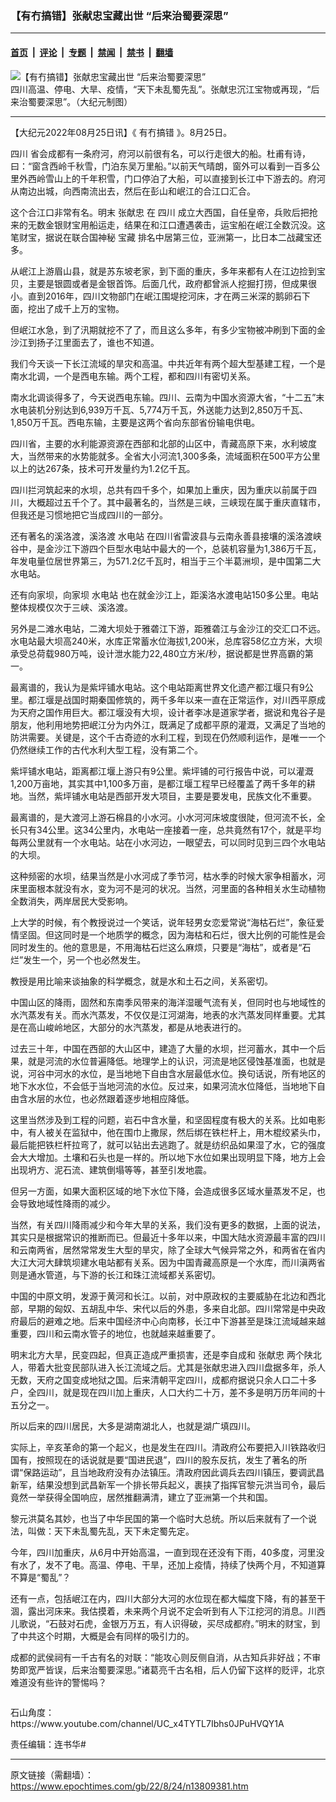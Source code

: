 ### 【有冇搞错】张献忠宝藏出世 “后来治蜀要深思”

---

#### [首页](../../../..?n13809381) &nbsp;|&nbsp; [评论](../../../../../epoch-comment?n13809381) &nbsp;|&nbsp; [专题](../../../../../epoch-special?n13809381) &nbsp;|&nbsp; [禁闻](../../../../../epoch-news?n13809381) &nbsp;|&nbsp; [禁书](../../../../../books?n13809381) &nbsp;|&nbsp; [翻墙](https://github.com/gfw-breaker/nogfw/blob/master/README.md?n13809381)


<div><img alt="【有冇搞错】张献忠宝藏出世 “后来治蜀要深思”" class="attachment-djy_600_400 size-djy_600_400 wp-post-image" src="https://i.epochtimes.com/assets/uploads/2022/08/id13809974-38b6aa167ff51ad94810bbba196090f1-600x400.jpg"/>
<div class="caption">
 四川高温、停电、大旱、疫情，“天下未乱蜀先乱”。张献忠沉江宝物或再现，“后来治蜀要深思”。（大纪元制图）
</div></div><hr/><div class="post_content" id="artbody" itemprop="articleBody">
 <!-- article content begin -->
 <p>
  【大纪元2022年08月25日讯】《
  <ok href="https://www.epochtimes.com/gb/tag/%E6%9C%89%E5%86%87%E6%90%9E%E9%94%99.html">
   有冇搞错
  </ok>
  》。8月25日。
 </p>
 <p>
  <ok href="https://www.epochtimes.com/gb/tag/%E5%9B%9B%E5%B7%9D.html">
   四川
  </ok>
  省会成都有一条府河，府河以前很有名，可以行走很大的船。杜甫有诗，曰：“窗含西岭千秋雪，门泊东吴万里船。”以前天气晴朗，窗外可以看到一百多公里外西岭雪山上的千年积雪，门口停泊了大船，可以直接到长江中下游去的。府河从南边出城，向西南流出去，然后在彭山和岷江的合江口汇合。
 </p>
 <p>
  这个合江口非常有名。明末
  <ok href="https://www.epochtimes.com/gb/tag/%E5%BC%A0%E7%8C%AE%E5%BF%A0.html">
   张献忠
  </ok>
  在
  <ok href="https://www.epochtimes.com/gb/tag/%E5%9B%9B%E5%B7%9D.html">
   四川
  </ok>
  成立大西国，自任皇帝，兵败后把抢来的无数金银财宝用船运走，结果在和江口遭遇袭击，运宝船在岷江全数沉没。这笔财宝，据说在联合国神秘
  <ok href="https://www.epochtimes.com/gb/tag/%E5%AE%9D%E8%97%8F.html">
   宝藏
  </ok>
  排名中居第三位，亚洲第一，比日本二战藏宝还多。
 </p>
 <p>
  从岷江上游眉山县，就是苏东坡老家，到下面的重庆，多年来都有人在江边捡到宝贝，主要是银圆或者是金银首饰。后面几代，政府都曾派人挖掘打捞，但成果很小。直到2016年，四川文物部门在岷江围堤挖河床，才在两三米深的鹅卵石下面，挖出了成千上万的宝物。
 </p>
 <p>
  但岷江水急，到了汛期就挖不了了，而且这么多年，有多少宝物被冲刷到下面的金沙江到扬子江里面去了，谁也不知道。
 </p>
 <p>
  我们今天谈一下长江流域的旱灾和高温。中共近年有两个超大型基建工程，一个是南水北调，一个是西电东输。两个工程，都和四川有密切关系。
 </p>
 <p>
 </p>
 <p>
  南水北调谈得多了，今天说西电东输。四川、云南为中国水资源大省，“十二五”末水电装机分别达到6,939万千瓦、5,774万千瓦，外送能力达到2,850万千瓦、1,850万千瓦。西电东输，主要是这两个省向东部省份输电供电。
 </p>
 <p>
  四川省，主要的水利能源资源在西部和北部的山区中，青藏高原下来，水利坡度大，当然带来的水势能就多。全省大小河流1,300多条，流域面积在500平方公里以上的达267条，技术可开发量约为1.2亿千瓦。
 </p>
 <p>
  四川拦河筑起来的水坝，总共有四千多个，如果加上重庆，因为重庆以前属于四川，大概超过五千个了。其中最著名的，当然是三峡，三峡现在属于重庆直辖市，但我还是习惯地把它当成四川的一部分。
 </p>
 <p>
  还有著名的溪洛渡，溪洛渡
  <ok href="https://www.epochtimes.com/gb/tag/%E6%B0%B4%E7%94%B5%E7%AB%99.html">
   水电站
  </ok>
  在四川省雷波县与云南永善县接壤的溪洛渡峡谷中，是金沙江下游四个巨型水电站中最大的一个，总装机容量为1,386万千瓦，年发电量位居世界第三，为571.2亿千瓦时，相当于三个半葛洲坝，是中国第二大水电站。
 </p>
 <p>
  还有向家坝，向家坝
  <ok href="https://www.epochtimes.com/gb/tag/%E6%B0%B4%E7%94%B5%E7%AB%99.html">
   水电站
  </ok>
  也在就金沙江上，距溪洛水渡电站150多公里。电站整体规模仅次于三峡、溪洛渡。
 </p>
 <p>
  另外是二滩水电站，二滩大坝处于雅砻江下游，距雅砻江与金沙江的交汇口不远。水电站最大坝高240米，水库正常蓄水位海拔1,200米，总库容58亿立方米，大坝承受总荷载980万吨，设计泄水能力22,480立方米/秒，据说都是世界高霸的第一。
 </p>
 <p>
  最离谱的，我认为是紫坪铺水电站。这个电站距离世界文化遗产都江堰只有9公里。都江堰是战国时期秦国修筑的，两千多年以来一直在正常运作，对川西平原成为天府之国作用巨大。都江堰没有大坝，设计者李冰是道家学者，据说和鬼谷子是朋友，他利用地势把岷江分为内外江，既满足了成都平原的灌溉，又满足了当地的防洪需要。关键是，这个千古奇迹的水利工程，到现在仍然顺利运作，是唯一一个仍然继续工作的古代水利大型工程，没有第二个。
 </p>
 <p>
  紫坪铺水电站，距离都江堰上游只有9公里。紫坪铺的可行报告中说，可以灌溉1,200万亩地，其实其中1,100多万亩，是都江堰工程早已经覆盖了两千多年的耕地。当然，紫坪铺水电站是西部开发大项目，主要是要发电，民族文化不重要。
 </p>
 <p>
  最离谱的，是大渡河上游石棉县的小水河。小水河河床坡度很陡，但河流不长，全长只有34公里。这34公里内，水电站一座接着一座，总共竟然有17个，就是平均每两公里就有一个水电站。站在小水河边，一眼望去，可以同时见到三四个水电站的大坝。
 </p>
 <p>
  这种频密的水坝，结果当然是小水河成了季节河，枯水季的时候大家争相蓄水，河床里面根本就没有水，变为河不是河的状况。当然，河里面的各种相关水生动植物全数消失，两岸居民大受影响。
 </p>
 <p>
  上大学的时候，有个教授说过一个笑话，说年轻男女恋爱常说“海枯石烂”，象征爱情坚固。但这同时是一个地质学的概念，因为海枯和石烂，很大比例的可能性是会同时发生的。他的意思是，不用海枯石烂这么麻烦，只要是“海枯”，或者是“石烂”发生一个，另一个也必然发生。
 </p>
 <p>
  教授是用比喻来谈抽象的科学概念，就是水和土石之间，关系密切。
 </p>
 <p>
  中国山区的降雨，固然和东南季风带来的海洋湿暖气流有关，但同时也与地域性的水汽蒸发有关。而水汽蒸发，不仅仅是江河湖海，地表的水汽蒸发同样重要。尤其是在高山峻岭地区，大部分的水汽蒸发，都是从地表进行的。
 </p>
 <p>
  过去三十年，中国在西部的大山区中，建造了大量的水坝，拦河蓄水，其中一个后果，就是河流的水位普遍降低。地理学上的认识，河流是地区侵蚀基准面，也就是说，河谷中河水的水位，是当地地下自由含水层最低水位。换句话说，所有地区的地下水水位，不会低于当地河流的水位。反过来，如果河流水位降低，当地地下自由含水层的水位，也必然跟着逐步地相应降低。
 </p>
 <p>
  这里当然涉及到工程的问题，岩石中含水量，和坚固程度有极大的关系。比如电影中，有人被关在监狱中，他在围巾上撒尿，然后绑在铁栏杆上，用木棍绞紧头巾，最后能把铁栏杆拉弯了，就可以钻出去逃跑了。就是纺织品如果湿了水，它的强度会大大增加。土壤和石头也是一样的。所以地下水位如果出现明显下降，地方上会出现坍方、泥石流、建筑倒塌等等，甚至引发地震。
 </p>
 <p>
  但另一方面，如果大面积区域的地下水位下降，会造成很多区域水量蒸发不足，也会导致地域性降雨的减少。
 </p>
 <p>
  当然，有关四川降雨减少和今年大旱的关系，我们没有更多的数据，上面的说法，其实只是根据常识的推断而已。但最近十多年以来，中国大陆水资源最丰富的四川和云南两省，居然常常发生大型的旱灾，除了全球大气候异常之外，和两省在省内大江大河大肆筑坝建水电站都有关系。因为中国青藏高原是一个水库，而川滇两省则是通水管道，与下游的长江和珠江流域都关系密切。
 </p>
 <p>
  中国的中原文明，发源于黄河和长江。以前，对中原政权的主要威胁在北边和西北部，早期的匈奴、五胡乱中华、宋代以后的外患，多来自北部。四川常常是中央政府最后的避难之地。后来中国经济中心向南移，长江中下游甚至是珠江流域越来越重要，四川和云南水管子的地位，也就越来越重要了。
 </p>
 <p>
  明末北方大旱，民变四起，但真正造成严重损害，还是李自成和
  <ok href="https://www.epochtimes.com/gb/tag/%E5%BC%A0%E7%8C%AE%E5%BF%A0.html">
   张献忠
  </ok>
  两个陕北人，带着大批变民部队进入长江流域之后。尤其是张献忠进入四川盘据多年，杀人无数，天府之国变成地狱之国。后来清朝平定四川，成都府据说只余人口二十多户，全四川，就是现在四川加上重庆，人口大约二十万，差不多是明万历年间的十五分之一。
 </p>
 <p>
  所以后来的四川居民，大多是湖南湖北人，也就是湖广填四川。
 </p>
 <p>
  实际上，辛亥革命的第一个起义，也是发生在四川。清政府公布要把入川铁路收归国有，按照现在的话说就是要“国进民退”，四川的股东反抗，发生了著名的所谓“保路运动”，且当地政府没有办法镇压。清政府因此调兵去四川镇压，要调武昌新军，结果没想到武昌新军一个排长带兵起义，裹挟了指挥官黎元洪当司令，最后竟然一举获得全国响应，居然推翻满清，建立了亚洲第一个共和国。
 </p>
 <p>
  黎元洪莫名其妙，也当了中华民国的第一个临时大总统。所以后来就有了一个说法，叫做：天下未乱蜀先乱，天下未定蜀先定。
 </p>
 <p>
  今年，四川加重庆，从6月中开始高温，一直到现在还没有下雨，40多度，河里没有水了，发不了电。高温、停电、干旱，还加上疫情，持续了快两个月，不知道算不算是“蜀乱”？
 </p>
 <p>
  还有一点，包括岷江在内，四川大部分大河的水位现在都大幅度下降，有的甚至干涸，露出河床来。我估摸着，未来两个月说不定会听到有人下江挖河的消息。川西儿歌说，“石鼓对石虎，金银万万五，有人识得破，买尽成都府。”明末的财宝，到了中共这个时期，大概是会有同样的吸引力的。
 </p>
 <p>
  成都的武侯祠有一千古有名的对联：“能攻心则反侧自消，从古知兵非好战；不审势即宽严皆误，后来治蜀要深思。”诸葛亮千古名相，后人仍留下这样的贬评，北京难道没有些许的警惕吗？
 </p>
 <p>
  <ok href="https://i.epochtimes.com/assets/uploads/2020/06/WhatsApp-Image-2020-02-25-at-7.05.58-AM-5-e1591716028541.jpeg">
   <img alt="" class="aligncenter size-large wp-image-12173417" src="https://i.epochtimes.com/assets/uploads/2020/06/WhatsApp-Image-2020-02-25-at-7.05.58-AM-5-600x337.jpeg"/>
  </ok>
 </p>
 <p>
  石山角度：
  <ok href="https://www.youtube.com/channel/UC_x4TYTL7Ibhs0JPuHVQY1A">
   https://www.youtube.com/channel/UC_x4TYTL7Ibhs0JPuHVQY1A
  </ok>
 </p>
 <p>
  责任编辑：连书华#
 </p>
 <!-- article content end -->
 <div id="below_article_ad">
 </div>
</div>


---

原文链接（需翻墙）：https://www.epochtimes.com/gb/22/8/24/n13809381.htm